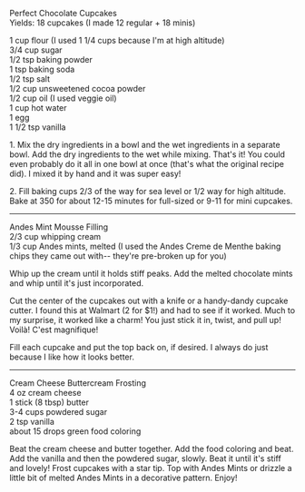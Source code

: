  Perfect Chocolate Cupcakes  
Yields: 18 cupcakes (I made 12 regular + 18 minis)  
  
1 cup flour (I used 1 1/4 cups because I'm at high altitude)  
3/4 cup sugar  
1/2 tsp baking powder  
1 tsp baking soda  
1/2 tsp salt  
1/2 cup unsweetened cocoa powder  
1/2 cup oil (I used veggie oil)  
1 cup hot water  
1 egg  
1 1/2 tsp vanilla  
  

1\. Mix the dry ingredients in a bowl and the wet ingredients in a separate bowl. Add the dry ingredients to the wet while mixing. That's it! You could even probably do it all in one bowl at once (that's what the original recipe did). I mixed it by hand and it was super easy!  
  
2\. Fill baking cups 2/3 of the way for sea level or 1/2 way for high altitude. Bake at 350 for about 12-15 minutes for full-sized or 9-11 for mini cupcakes.  
    

---
    
 Andes Mint Mousse Filling  
2/3 cup whipping cream  
1/3 cup Andes mints, melted (I used the Andes Creme de Menthe baking chips they came out with-- they're pre-broken up for you)  
  

Whip up the cream until it holds stiff peaks. Add the melted chocolate mints and whip until it's just incorporated.  
  
Cut the center of the cupcakes out with a knife or a handy-dandy cupcake cutter. I found this at Walmart (2 for $1!) and had to see if it worked. Much to my surprise, it worked like a charm! You just stick it in, twist, and pull up! Voilà! C'est magnifique!  
  
Fill each cupcake and put the top back on, if desired. I always do just because I like how it looks better.  
    
---
    
Cream Cheese Buttercream Frosting  
4 oz cream cheese  
1 stick (8 tbsp) butter  
3-4 cups powdered sugar  
2 tsp vanilla  
about 15 drops  green food coloring  
  

Beat the cream cheese and butter together. Add the food coloring and beat. Add the vanilla and then the powdered sugar, slowly. Beat it until it's stiff and lovely! Frost cupcakes with a star tip. Top with Andes Mints or drizzle a little bit of melted Andes Mints in a decorative pattern. Enjoy!  
    